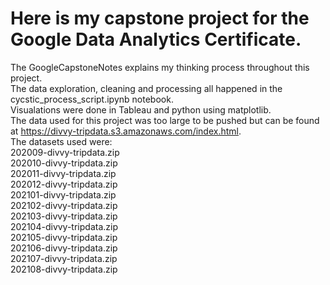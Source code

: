 # Here is my capstone project for the Google Data Analytics Certificate.
 The GoogleCapstoneNotes explains my thinking process throughout this project. <br />
 The data exploration, cleaning and processing all happened in the cycstic_process_script.ipynb notebook. <br />
 Visualations were done in Tableau and python using matplotlib. <br />
 The data used for this project was too large to be pushed but can be found at https://divvy-tripdata.s3.amazonaws.com/index.html. <br />
 The datasets used were:  
 202009-divvy-tripdata.zip <br />
 202010-divvy-tripdata.zip	<br />
 202011-divvy-tripdata.zip <br />
 202012-divvy-tripdata.zip <br />
 202101-divvy-tripdata.zip <br />
 202102-divvy-tripdata.zip <br />
 202103-divvy-tripdata.zip <br />
 202104-divvy-tripdata.zip <br />
 202105-divvy-tripdata.zip <br />
 202106-divvy-tripdata.zip <br />
 202107-divvy-tripdata.zip <br />
 202108-divvy-tripdata.zip <br />
